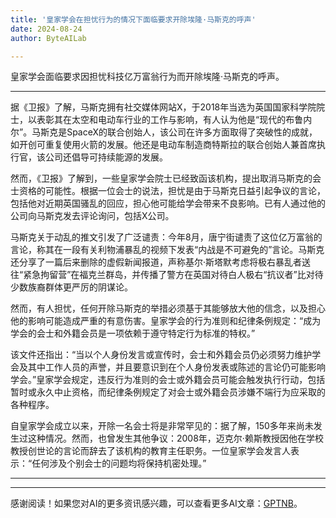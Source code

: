 ```yaml
---
title: '皇家学会在担忧行为的情况下面临要求开除埃隆·马斯克的呼声'
date: 2024-08-24
author: ByteAILab

---
```


皇家学会面临要求因担忧科技亿万富翁行为而开除埃隆·马斯克的呼声。

---
据《卫报》了解，马斯克拥有社交媒体网站X，于2018年当选为英国国家科学院院士，以表彰其在太空和电动车行业的工作与影响，有人认为他是“现代的布鲁内尔”。马斯克是SpaceX的联合创始人，该公司在许多方面取得了突破性的成就，如开创可重复使用火箭的发展。他还是电动车制造商特斯拉的联合创始人兼首席执行官，该公司还倡导可持续能源的发展。

然而，《卫报》了解到，一些皇家学会院士已经致函该机构，提出取消马斯克的会士资格的可能性。根据一位会士的说法，担忧是由于马斯克日益引起争议的言论，包括他对近期英国骚乱的回应，担心他可能给学会带来不良影响。已有人通过他的公司向马斯克发去评论询问，包括X公司。

马斯克关于动乱的推文引发了广泛谴责：今年8月，唐宁街谴责了这位亿万富翁的言论，称其在一段有关利物浦暴乱的视频下发表“内战是不可避免的”言论。马斯克还分享了一篇后来删除的虚假新闻报道，声称基尔·斯塔默考虑将极右暴乱者送往“紧急拘留营”在福克兰群岛，并传播了警方在英国对待白人极右“抗议者”比对待少数族裔群体更严厉的阴谋论。

然而，有人担忧，任何开除马斯克的举措必须基于其能够放大他的信念，以及担心他的影响可能造成严重的有意伤害。皇家学会的行为准则和纪律条例规定：“成为学会的会士和外籍会员是一项依赖于遵守特定行为标准的特权。”

该文件还指出：“当以个人身份发言或宣传时，会士和外籍会员仍必须努力维护学会及其中工作人员的声誉，并且要意识到在个人身份发表或陈述的言论仍可能影响学会。”皇家学会规定，违反行为准则的会士或外籍会员可能会触发执行行动，包括暂时或永久中止资格，而纪律条例规定了对会士或外籍会员涉嫌不端行为应采取的各种程序。

自皇家学会成立以来，开除一名会士将是非常罕见的：据了解，150多年来尚未发生过这种情况。然而，也曾发生其他争议：2008年，迈克尔·赖斯教授因他在学校教授创世论的言论而辞去了该机构的教育主任职务。一位皇家学会发言人表示：“任何涉及个别会士的问题均将保持机密处理。”

---
---
感谢阅读！如果您对AI的更多资讯感兴趣，可以查看更多AI文章：[GPTNB](https://gptnb.com)。